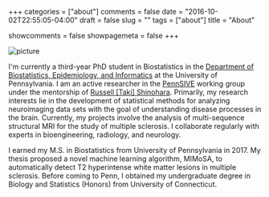 +++
categories = ["about"]
comments = false
date = "2016-10-02T22:55:05-04:00"
draft = false
slug = ""
tags = ["about"]
title = "About"

showcomments = false
showpagemeta = false
+++

![picture](/img/me.jpg)

I'm currently a third-year PhD student in Biostatistics in the [Department of Biostatistics, Epidemiology, and Informatics](http://www.dbei.med.upenn.edu/) at the University of Pennsylvania. I am an active researcher in the [PennSIVE](https://www.med.upenn.edu/pennsive/) working group under the mentorship of [Russell [Taki] Shinohara](https://www.med.upenn.edu/apps/faculty/index.php/g275/p8574254). Primarily, my research interests lie in the development of statistical methods for analyzing neuroimaging data sets with the goal of understanding disease processes in the brain. Currently, my projects involve the analysis of multi-sequence structural MRI for the study of multiple sclerosis. I collaborate regularly with experts in bioengineering, radiology, and neurology. 


I earned my M.S. in Biostatistics from University of Pennsylvania in 2017. My thesis proposed a novel machine learning algorithm, MIMoSA, to automatically detect T2 hyperintense white matter lesions in multiple sclerosis. Before coming to Penn, I obtained my undergraduate degree in Biology and Statistics (Honors) from University of Connecticut.
